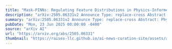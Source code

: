 ```yaml
---
title: "Mask-PINNs: Regulating Feature Distributions in Physics-Informed Neural Networks"
description: "arXiv:2505.06331v2 Announce Type: replace-cross Abstract: Physics-Informed Neural Networks (PINNs) have emerged as a powerful framework for solving partial differential equations (PDEs) by embedding physical laws directly into the loss function. However, effective training of PINNs remains challenging due to internal covariate shift, which destabilizes feature distributions and impairs model expressiveness. While normalization techniques like Batch Normalization and Layer Normalization are standard remedies in deep learning, they disrupt the pointwise input-output mappings critical to preserving the physical consistency in PINNs. In this work, we introduce Mask-PINNs, a novel architecture that regulates internal feature distributions through a smooth, learnable mask function applied pointwise across hidden layers. Unlike conventional normalization methods, the proposed mask function preserves the deterministic nature of input-output relationships while suppressing activation drift and saturation. Theoretically, we demonstrate that Mask-PINNs control feature spread near initialization by attenuating gradient variance growth through a tailored modulation mechanism. Empirically, we validate the method on multiple PDE benchmarks across diverse activation functions. Our results show consistent improvements in prediction accuracy, convergence stability, and robustness, with relative L2 errors reduced by up to two orders of magnitude over baseline models. Furthermore, we demonstrate that Mask-PINNs enable the effective use of wider networks, overcoming a key limitation in existing PINN frameworks."
summary: "arXiv:2505.06331v2 Announce Type: replace-cross Abstract: Physics-Informed Neural Networks (PINNs) have emerged as a powerful framework for solving partial differential equations (PDEs) by embedding physical laws directly into the loss function. However, effective training of PINNs remains challenging due to internal covariate shift, which destabilizes feature distributions and impairs model expressiveness. While normalization techniques like Batch Normalization and Layer Normalization are standard remedies in deep learning, they disrupt the pointwise input-output mappings critical to preserving the physical consistency in PINNs. In this work, we introduce Mask-PINNs, a novel architecture that regulates internal feature distributions through a smooth, learnable mask function applied pointwise across hidden layers. Unlike conventional normalization methods, the proposed mask function preserves the deterministic nature of input-output relationships while suppressing activation drift and saturation. Theoretically, we demonstrate that Mask-PINNs control feature spread near initialization by attenuating gradient variance growth through a tailored modulation mechanism. Empirically, we validate the method on multiple PDE benchmarks across diverse activation functions. Our results show consistent improvements in prediction accuracy, convergence stability, and robustness, with relative L2 errors reduced by up to two orders of magnitude over baseline models. Furthermore, we demonstrate that Mask-PINNs enable the effective use of wider networks, overcoming a key limitation in existing PINN frameworks."
pubDate: "Mon, 23 Jun 2025 00:00:00 -0400"
source: "arXiv AI"
url: "https://arxiv.org/abs/2505.06331"
thumbnail: "https://raisex-llc.github.io/ai-news-curation-site/assets/arxiv.png"
---
```


